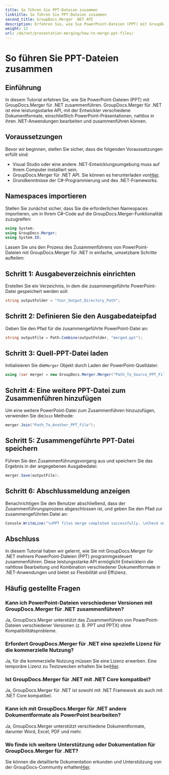```yaml
---
title: So führen Sie PPT-Dateien zusammen
linktitle: So führen Sie PPT-Dateien zusammen
second_title: GroupDocs.Merger .NET API
description: Erfahren Sie, wie Sie PowerPoint-Dateien (PPT) mit GroupDocs.Merger für .NET mühelos zusammenführen. Verbessern Sie Ihre .NET-Anwendungen mit dieser leistungsstarken API.
weight: 12
url: /de/net/presentation-merging/how-to-merge-ppt-files/
---
```


# So führen Sie PPT-Dateien zusammen

## Einführung
In diesem Tutorial erfahren Sie, wie Sie PowerPoint-Dateien (PPT) mit GroupDocs.Merger für .NET zusammenführen. GroupDocs.Merger für .NET ist eine leistungsstarke API, mit der Entwickler verschiedene Dokumentformate, einschließlich PowerPoint-Präsentationen, nahtlos in ihren .NET-Anwendungen bearbeiten und zusammenführen können.
## Voraussetzungen
Bevor wir beginnen, stellen Sie sicher, dass die folgenden Voraussetzungen erfüllt sind:
- Visual Studio oder eine andere .NET-Entwicklungsumgebung muss auf Ihrem Computer installiert sein.
-  GroupDocs.Merger für .NET API. Sie können es herunterladen von[Hier](https://releases.groupdocs.com/merger/net/).
- Grundkenntnisse der C#-Programmierung und des .NET-Frameworks.

## Namespaces importieren
Stellen Sie zunächst sicher, dass Sie die erforderlichen Namespaces importieren, um in Ihrem C#-Code auf die GroupDocs.Merger-Funktionalität zuzugreifen:
```csharp
using System; 
using GroupDocs.Merger;
using System.IO;
```

Lassen Sie uns den Prozess des Zusammenführens von PowerPoint-Dateien mit GroupDocs.Merger für .NET in einfache, umsetzbare Schritte aufteilen:
## Schritt 1: Ausgabeverzeichnis einrichten
Erstellen Sie ein Verzeichnis, in dem die zusammengeführte PowerPoint-Datei gespeichert werden soll:
```csharp
string outputFolder = "Your_Output_Directory_Path";
```
## Schritt 2: Definieren Sie den Ausgabedateipfad
Geben Sie den Pfad für die zusammengeführte PowerPoint-Datei an:
```csharp
string outputFile = Path.Combine(outputFolder, "merged.ppt");
```
## Schritt 3: Quell-PPT-Datei laden
 Initialisieren Sie die`Merger` Objekt durch Laden der PowerPoint-Quelldatei:
```csharp
using (var merger = new GroupDocs.Merger.Merger("Path_To_Source_PPT_File"))
```
## Schritt 4: Eine weitere PPT-Datei zum Zusammenführen hinzufügen
 Um eine weitere PowerPoint-Datei zum Zusammenführen hinzuzufügen, verwenden Sie die`Join` Methode:
```csharp
merger.Join("Path_To_Another_PPT_File");
```
## Schritt 5: Zusammengeführte PPT-Datei speichern
Führen Sie den Zusammenführungsvorgang aus und speichern Sie das Ergebnis in der angegebenen Ausgabedatei:
```csharp
merger.Save(outputFile);
```
## Schritt 6: Abschlussmeldung anzeigen
Benachrichtigen Sie den Benutzer abschließend, dass der Zusammenführungsprozess abgeschlossen ist, und geben Sie den Pfad zur zusammengeführten Datei an:
```csharp
Console.WriteLine("\nPPT files merge completed successfully. \nCheck output in {0}", outputFolder);
```

## Abschluss
In diesem Tutorial haben wir gelernt, wie Sie mit GroupDocs.Merger für .NET mehrere PowerPoint-Dateien (PPT) programmgesteuert zusammenführen. Diese leistungsstarke API ermöglicht Entwicklern die nahtlose Bearbeitung und Kombination verschiedener Dokumentformate in .NET-Anwendungen und bietet so Flexibilität und Effizienz.

## Häufig gestellte Fragen
### Kann ich PowerPoint-Dateien verschiedener Versionen mit GroupDocs.Merger für .NET zusammenführen?
Ja, GroupDocs.Merger unterstützt das Zusammenführen von PowerPoint-Dateien verschiedener Versionen (z. B. PPT und PPTX) ohne Kompatibilitätsprobleme.
### Erfordert GroupDocs.Merger für .NET eine spezielle Lizenz für die kommerzielle Nutzung?
 Ja, für die kommerzielle Nutzung müssen Sie eine Lizenz erwerben. Eine temporäre Lizenz zu Testzwecken erhalten Sie bei[Hier](https://purchase.groupdocs.com/temporary-license/).
### Ist GroupDocs.Merger für .NET mit .NET Core kompatibel?
Ja, GroupDocs.Merger für .NET ist sowohl mit .NET Framework als auch mit .NET Core kompatibel.
### Kann ich mit GroupDocs.Merger für .NET andere Dokumentformate als PowerPoint bearbeiten?
Ja, GroupDocs.Merger unterstützt verschiedene Dokumentformate, darunter Word, Excel, PDF und mehr.
### Wo finde ich weitere Unterstützung oder Dokumentation für GroupDocs.Merger für .NET?
Sie können die detaillierte Dokumentation erkunden und Unterstützung von der GroupDocs-Community erhalten[Hier](https://forum.groupdocs.com/c/merger/32).